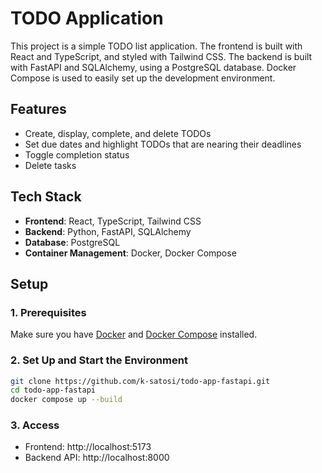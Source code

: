 # TODO Application

This project is a simple TODO list application. The frontend is built with React and TypeScript, and styled with Tailwind CSS. The backend is built with FastAPI and SQLAlchemy, using a PostgreSQL database. Docker Compose is used to easily set up the development environment.

## Features

- Create, display, complete, and delete TODOs
- Set due dates and highlight TODOs that are nearing their deadlines
- Toggle completion status
- Delete tasks

## Tech Stack

- **Frontend**: React, TypeScript, Tailwind CSS
- **Backend**: Python, FastAPI, SQLAlchemy
- **Database**: PostgreSQL
- **Container Management**: Docker, Docker Compose

## Setup

### 1. Prerequisites

Make sure you have [Docker](https://www.docker.com/) and [Docker Compose](https://docs.docker.com/compose/) installed.

### 2. Set Up and Start the Environment

```bash
git clone https://github.com/k-satosi/todo-app-fastapi.git
cd todo-app-fastapi
docker compose up --build
```

### 3. Access

- Frontend: http://localhost:5173
- Backend API: http://localhost:8000